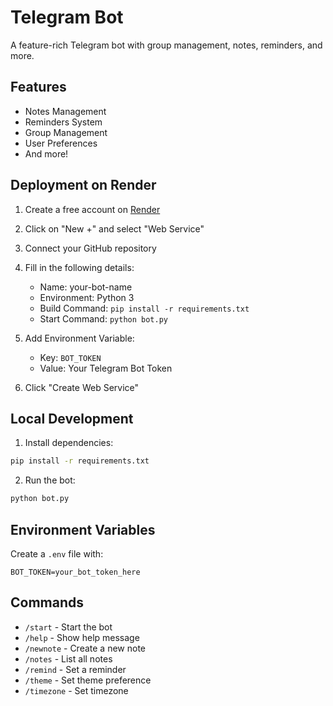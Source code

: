 # Telegram Bot

A feature-rich Telegram bot with group management, notes, reminders, and more.

## Features

- Notes Management
- Reminders System
- Group Management
- User Preferences
- And more!

## Deployment on Render

1. Create a free account on [Render](https://render.com)

2. Click on "New +" and select "Web Service"

3. Connect your GitHub repository

4. Fill in the following details:
   - Name: your-bot-name
   - Environment: Python 3
   - Build Command: `pip install -r requirements.txt`
   - Start Command: `python bot.py`

5. Add Environment Variable:
   - Key: `BOT_TOKEN`
   - Value: Your Telegram Bot Token

6. Click "Create Web Service"

## Local Development

1. Install dependencies:
```bash
pip install -r requirements.txt
```

2. Run the bot:
```bash
python bot.py
```

## Environment Variables

Create a `.env` file with:
```
BOT_TOKEN=your_bot_token_here
```

## Commands

- `/start` - Start the bot
- `/help` - Show help message
- `/newnote` - Create a new note
- `/notes` - List all notes
- `/remind` - Set a reminder
- `/theme` - Set theme preference
- `/timezone` - Set timezone 